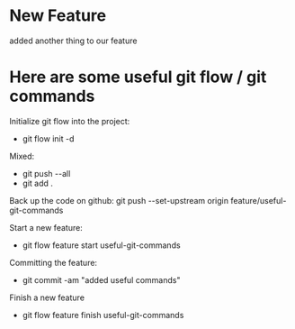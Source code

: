 # New Feature

added another thing to our feature


# Here are some useful git flow / git commands

Initialize git flow into the project:
- git flow init -d

Mixed:
- git push --all
- git add .

Back up the code on github:
git push --set-upstream origin feature/useful-git-commands

Start a new feature:
- git flow feature start useful-git-commands

Committing the feature:
- git commit -am "added useful commands"

Finish a new feature
- git flow feature finish useful-git-commands